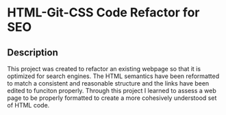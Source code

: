 
# HTML-Git-CSS Code Refactor for SEO

## Description

This project was created to refactor an existing webpage
so that it is optimized for search engines.
The HTML semantics have been reformatted to match a consistent and reasonable structure 
and the links have been edited to funciton properly.
Through this project I learned to assess a web page to be properly formatted 
to create a more cohesively understood set of HTML code.


